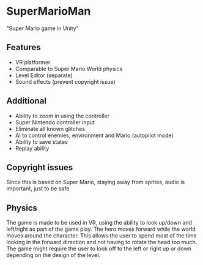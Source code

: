 # SuperMarioMan
"Super Mario game in Unity"


## Features
 * VR platformer
 * Comparable to Super Mario World physics
 * Level Editor (separate)
 * Sound effects (prevent copyright issue)


## Additional
 * Ability to zoom in using the controller
 * Super Nintendo controller input
 * Eliminate all known glitches
 * AI to control enemies, environment and Mario (autopilot mode)
 * Ability to save states
 * Replay ability
 
 
 ## Copyright issues
 Since this is based on Super Mario, staying away from sprites, audio is important, just to be safe


 ## Physics
 The game is made to be used in VR, using the ability to look up/down and left/right as part of the game play. The hero moves forward while the world moves around the character. This allows the user to spend most of the time looking in the forward direction and not having to rotate the head too much. The game might require the user to look off to the left or right up or down depending on the design of the level.
